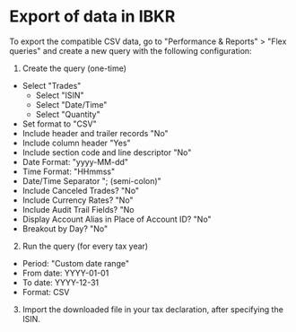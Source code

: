 # Export of data in IBKR

To export the compatible CSV data, go to "Performance & Reports" > "Flex queries" and create a new query with the following configuration:

1. Create the query (one-time)

- Select "Trades"
   - Select "ISIN"
   - Select "Date/Time"
   - Select "Quantity"
- Set format to "CSV"
- Include header and trailer records "No"
- Include column header "Yes"
- Include section code and line descriptor "No"
- Date Format: "yyyy-MM-dd"
- Time Format: "HHmmss"
- Date/Time Separator "; (semi-colon)"
- Include Canceled Trades? "No"
- Include Currency Rates? "No"
- Include Audit Trail Fields? "No
- Display Account Alias in Place of Account ID? "No"
- Breakout by Day? "No"

2. Run the query (for every tax year)

- Period: "Custom date range"
- From date: YYYY-01-01
- To date: YYYY-12-31
- Format: CSV

3. Import the downloaded file in your tax declaration, after specifying the ISIN.
